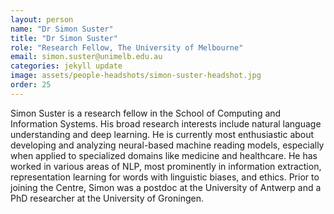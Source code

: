 ```yaml
---
layout: person
name: "Dr Simon Suster"
title: "Dr Simon Suster"
role: "Research Fellow, The University of Melbourne"
email: simon.suster@unimelb.edu.au
categories: jekyll update
image: assets/people-headshots/simon-suster-headshot.jpg
order: 25
---
```

Simon Suster is a research fellow in the School of Computing and Information Systems. His broad research interests include natural language understanding and deep learning. He is currently most enthusiastic about developing and analyzing neural-based machine reading models, especially when applied to specialized domains like medicine and healthcare. He has worked in various areas of NLP, most prominently in information extraction, representation learning for words with linguistic biases, and ethics. Prior to joining the Centre, Simon was a postdoc at the University of Antwerp and a PhD researcher at the University of Groningen.

